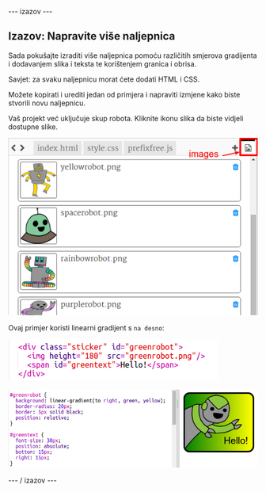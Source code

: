 \--- izazov \---

## Izazov: Napravite više naljepnica

Sada pokušajte izraditi više naljepnica pomoću različitih smjerova gradijenta i dodavanjem slika i teksta te korištenjem granica i obrisa.

Savjet: za svaku naljepnicu morat ćete dodati HTML i CSS.

Možete kopirati i urediti jedan od primjera i napraviti izmjene kako biste stvorili novu naljepnicu.

Vaš projekt već uključuje skup robota. Kliknite ikonu slika da biste vidjeli dostupne slike.

![zaslona](images/stickers-images.png)

Ovaj primjer koristi linearni gradijent s `na desno`:

![zaslona](images/stickers-green-html.png)

![zaslona](images/stickers-green-style.png)

\--- / izazov \---